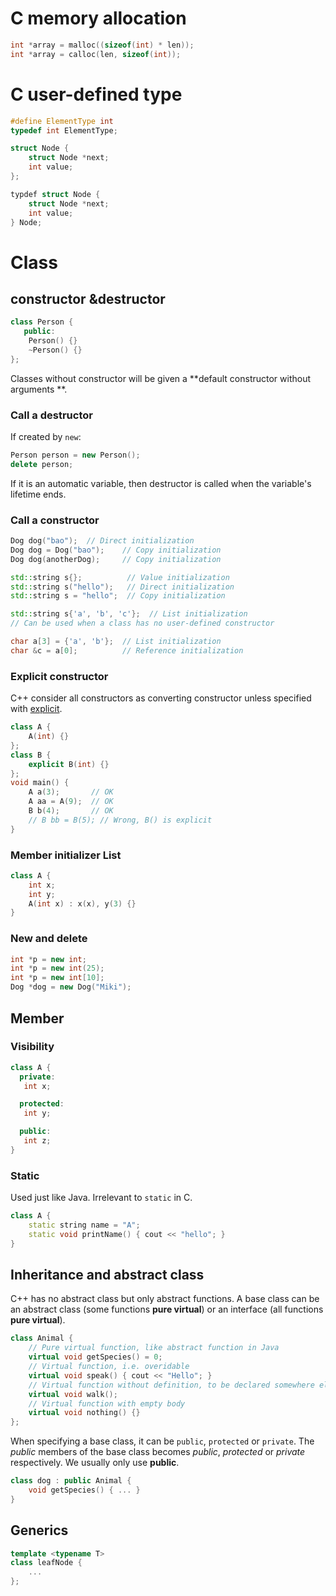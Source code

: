 # C memory allocation
```C 
int *array = malloc((sizeof(int) * len));
int *array = calloc(len, sizeof(int));
```

# C user-defined type

```C
#define ElementType int
typedef int ElementType;

struct Node {
    struct Node *next;
    int value;
};

typdef struct Node {
    struct Node *next;
    int value;
} Node;
```
# Class

## constructor &destructor

```C++
class Person {
   public:
    Person() {}
    ~Person() {}
};
```

Classes without constructor will be given a **default constructor without
arguments **.

### Call a destructor

If created by `new`:
```C++
Person person = new Person();
delete person;
```
If it is an automatic variable, then destructor is called when the variable's lifetime ends.

### Call a constructor

```C++ 
Dog dog("bao");  // Direct initialization
Dog dog = Dog("bao");    // Copy initialization
Dog dog(anotherDog);     // Copy initialization

std::string s{};          // Value initialization
std::string s("hello");   // Direct initialization
std::string s = "hello";  // Copy initialization

std::string s{'a', 'b', 'c'};  // List initialization
// Can be used when a class has no user-defined constructor

char a[3] = {'a', 'b'};  // List initialization
char &c = a[0];          // Reference initialization
```

### Explicit constructor

C++ consider all constructors as converting constructor unless specified with [explicit](https://en.cppreference.com/w/cpp/language/explicit).

```C++
class A {
    A(int) {}
};
class B {
    explicit B(int) {}
};
void main() {
    A a(3);       // OK
    A aa = A(9);  // OK
    B b(4);       // OK
    // B bb = B(5); // Wrong, B() is explicit
}
```

### Member initializer List

```C++
class A {
    int x;
    int y;
    A(int x) : x(x), y(3) {}
}
```

### New and delete

```C++
int *p = new int; 
int *p = new int(25);
int *p = new int[10];
Dog *dog = new Dog("Miki");
```

## Member

### Visibility
 ```C++
class A {
   private:
    int x;

   protected:
    int y;

   public:
    int z;
 }
 ```

### Static

Used just like Java. Irrelevant to `static` in C.

```C++
class A {
    static string name = "A";
    static void printName() { cout << "hello"; }
}
```

## Inheritance and abstract class

C++ has no abstract class but only abstract functions. A base class can be an abstract class (some functions **pure virtual**) or an interface (all functions **pure virtual**).

```C++
class Animal {
    // Pure virtual function, like abstract function in Java
    virtual void getSpecies() = 0;
    // Virtual function, i.e. overidable
    virtual void speak() { cout << "Hello"; }
    // Virtual function without definition, to be declared somewhere else
    virtual void walk();
    // Virtual function with empty body
    virtual void nothing() {}
};
```

When specifying a base class, it can be `public`, `protected` or `private`. The *public* members of the base class becomes *public*, *protected* or *private* respectively. We usually only use **public**.

```C++
class dog : public Animal {
    void getSpecies() { ... }
}
```

## Generics

```C++
template <typename T>
class leafNode {
    ...
};
```